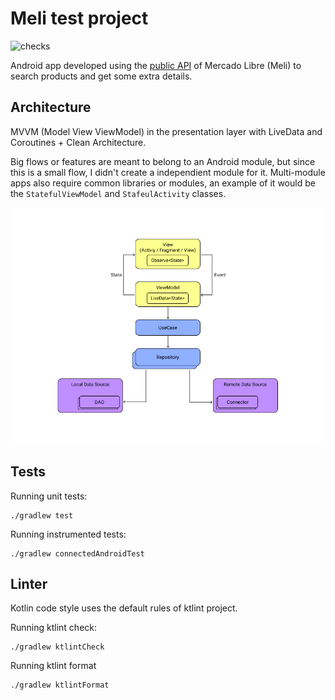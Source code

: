 # Meli test project
![checks](https://github.com/cesarnorena/meli/workflows/Checks/badge.svg?branch=main)

Android app developed using the [public API](https://api.mercadolibre.com/) of Mercado Libre (Meli) to search products and get some extra details.


## Architecture

MVVM (Model View ViewModel) in the presentation layer with LiveData and Coroutines + Clean Architecture.

Big flows or features are meant to belong to an Android module, but since this is a small flow, I didn't create a independient module for it. Multi-module apps also require common libraries or modules, an example of it would be the `StatefulViewModel` and `StafeulActivity` classes.

![Architecture diagram](./.images/meli_architecture.png)


## Tests

Running unit tests:
```
./gradlew test
``` 

Running instrumented tests:
```
./gradlew connectedAndroidTest
```
 

## Linter
Kotlin code style uses the default rules of ktlint project.

Running ktlint check:
```
./gradlew ktlintCheck
```

Running ktlint format
```
./gradlew ktlintFormat
```

